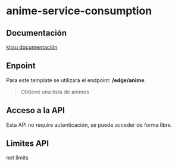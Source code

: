 # anime-service-consumption

## Documentación
[kitsu documentación](@documentation@)
## Enpoint
Para este template se utilizara el endpoint: **/edge/anime**.
> Obtiene una lista de animes
## Acceso a la API
Esta API no require autenticación, se puede acceder de forma libre.
## Limites API
not limits